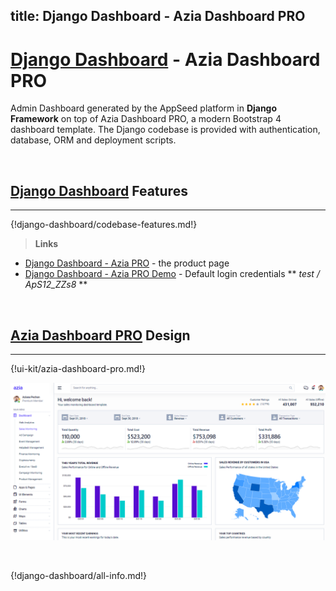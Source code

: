 title: Django Dashboard - Azia Dashboard PRO
---

# [Django Dashboard](http://appseed.us/admin-dashboards/django) - Azia Dashboard PRO

Admin Dashboard generated by the AppSeed platform in **Django Framework** on top of Azia Dashboard PRO, a modern Bootstrap 4 dashboard template. The Django codebase is provided with authentication, database, ORM and deployment scripts. 

<br />

## [Django Dashboard](http://appseed.us/admin-dashboards/django) Features
---

{!django-dashboard/codebase-features.md!}

> **Links**

- [Django Dashboard - Azia PRO](https://appseed.us/admin-dashboards/django-dashboard-azia-pro) - the product page
- [Django Dashboard - Azia PRO Demo](https://django-dashboard-azia-pro.appseed.us/) - Default login credentials ** *test / ApS12_ZZs8* **

<br />

## [Azia Dashboard PRO](/bootstrap-template/azia-dashboard-pro/) Design
---

{!ui-kit/azia-dashboard-pro.md!}

![Azia Dashboard - Main Dashboard Screen.](https://raw.githubusercontent.com/admin-dashboards/azia-dashboard-pro/main/media/azia-dashboard-pro-screen.png)

<br />

{!django-dashboard/all-info.md!}
